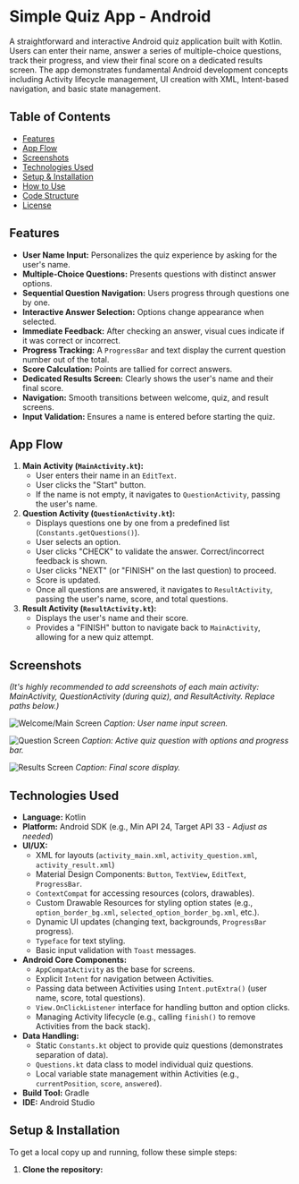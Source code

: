 # Simple Quiz App - Android

A straightforward and interactive Android quiz application built with Kotlin. Users can enter their name, answer a series of multiple-choice questions, track their progress, and view their final score on a dedicated results screen. The app demonstrates fundamental Android development concepts including Activity lifecycle management, UI creation with XML, Intent-based navigation, and basic state management.

## Table of Contents
* [Features](#features)
* [App Flow](#app-flow)
* [Screenshots](#screenshots)
* [Technologies Used](#technologies-used)
* [Setup & Installation](#setup--installation)
* [How to Use](#how-to-use)
* [Code Structure](#code-structure)
* [License](#license)

## Features
*   **User Name Input:** Personalizes the quiz experience by asking for the user's name.
*   **Multiple-Choice Questions:** Presents questions with distinct answer options.
*   **Sequential Question Navigation:** Users progress through questions one by one.
*   **Interactive Answer Selection:** Options change appearance when selected.
*   **Immediate Feedback:** After checking an answer, visual cues indicate if it was correct or incorrect.
*   **Progress Tracking:** A `ProgressBar` and text display the current question number out of the total.
*   **Score Calculation:** Points are tallied for correct answers.
*   **Dedicated Results Screen:** Clearly shows the user's name and their final score.
*   **Navigation:** Smooth transitions between welcome, quiz, and result screens.
*   **Input Validation:** Ensures a name is entered before starting the quiz.

## App Flow
1.  **Main Activity (`MainActivity.kt`):**
    *   User enters their name in an `EditText`.
    *   User clicks the "Start" button.
    *   If the name is not empty, it navigates to `QuestionActivity`, passing the user's name.
2.  **Question Activity (`QuestionActivity.kt`):**
    *   Displays questions one by one from a predefined list (`Constants.getQuestions()`).
    *   User selects an option.
    *   User clicks "CHECK" to validate the answer. Correct/incorrect feedback is shown.
    *   User clicks "NEXT" (or "FINISH" on the last question) to proceed.
    *   Score is updated.
    *   Once all questions are answered, it navigates to `ResultActivity`, passing the user's name, score, and total questions.
3.  **Result Activity (`ResultActivity.kt`):**
    *   Displays the user's name and their score.
    *   Provides a "FINISH" button to navigate back to `MainActivity`, allowing for a new quiz attempt.

## Screenshots
*(It's highly recommended to add screenshots of each main activity: MainActivity, QuestionActivity (during quiz), and ResultActivity. Replace paths below.)*

![Welcome/Main Screen](path/to/your/screenshot_main.png)
*Caption: User name input screen.*

![Question Screen](path/to/your/screenshot_question.png)
*Caption: Active quiz question with options and progress bar.*

![Results Screen](path/to/your/screenshot_results.png)
*Caption: Final score display.*

## Technologies Used
*   **Language:** Kotlin
*   **Platform:** Android SDK (e.g., Min API 24, Target API 33 - *Adjust as needed*)
*   **UI/UX:**
    *   XML for layouts (`activity_main.xml`, `activity_question.xml`, `activity_result.xml`)
    *   Material Design Components: `Button`, `TextView`, `EditText`, `ProgressBar`.
    *   `ContextCompat` for accessing resources (colors, drawables).
    *   Custom Drawable Resources for styling option states (e.g., `option_border_bg.xml`, `selected_option_border_bg.xml`, etc.).
    *   Dynamic UI updates (changing text, backgrounds, `ProgressBar` progress).
    *   `Typeface` for text styling.
    *   Basic input validation with `Toast` messages.
*   **Android Core Components:**
    *   `AppCompatActivity` as the base for screens.
    *   Explicit `Intent` for navigation between Activities.
    *   Passing data between Activities using `Intent.putExtra()` (user name, score, total questions).
    *   `View.OnClickListener` interface for handling button and option clicks.
    *   Managing Activity lifecycle (e.g., calling `finish()` to remove Activities from the back stack).
*   **Data Handling:**
    *   Static `Constants.kt` object to provide quiz questions (demonstrates separation of data).
    *   `Questions.kt` data class to model individual quiz questions.
    *   Local variable state management within Activities (e.g., `currentPosition`, `score`, `answered`).
*   **Build Tool:** Gradle
*   **IDE:** Android Studio

## Setup & Installation

To get a local copy up and running, follow these simple steps:

1.  **Clone the repository:**
    
